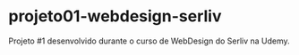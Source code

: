 # projeto01-webdesign-serliv

Projeto #1 desenvolvido durante o curso de WebDesign do Serliv na Udemy.
